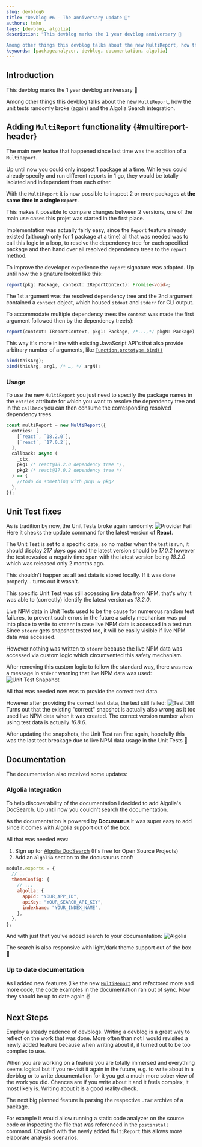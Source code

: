 ```yaml
---
slug: devblog6
title: "Devblog #6 - The anniversary update 🎉"
authors: tmkn
tags: [devblog, algolia]
description: "This devblog marks the 1 year devblog anniversary 🎉

Among other things this devblog talks about the new MultiReport, how the unit tests randomly broke (again) and the Algolia Search integration."
keywords: [packageanalyzer, devblog, documentation, algolia]
---
```


## Introduction

This devblog marks the 1 year devblog anniversary 🎉

Among other things this devblog talks about the new `MultiReport`, how the unit tests randomly broke (again) and the Algolia Search integration.

<!--truncate-->

## Adding `MultiReport` functionality {#multireport-header}

The main new featue that happened since last time was the addition of a `MultiReport`.

Up until now you could only inspect 1 package at a time.
While you could already specify and run different reports in 1 go, they would be totally isolated and independent from each other.

With the `MultiReport` it is now possible to inspect 2 or more packages **at the same time in a single `Report`**.

This makes it possible to compare changes between 2 versions, one of the main use cases this projet was started in the first place.

Implementation was actually fairly easy, since the `Report` feature already existed (although only for 1 package at a time) all that was needed was to call this logic in a loop, to resolve the dependency tree for each specified package and then hand over all resolved dependency trees to the `report` method.

To improve the developer experience the `report` signature was adapted. Up until now the signature looked like this:

```typescript
report(pkg: Package, context: IReportContext): Promise<void>;
```

The 1st argument was the resolved dependency tree and the 2nd argument contained a `context` object, which housed `stdout` and `stderr` for CLI output.

To accommodate multiple dependency trees the `context` was made the first argument followed then by the dependency tree(s):

```typescript
report(context: IReportContext, pkg1: Package, /*...,*/ pkgN: Package): Promise<void>;
```

This way it's more inline with existing JavaScript API's that also provide arbitrary number of arguments, like [`Function.prototype.bind()`](https://developer.mozilla.org/en-US/docs/Web/JavaScript/Reference/Global_objects/Function/bind)

```javascript
bind(thisArg);
bind(thisArg, arg1, /* …, */ argN);
```

### Usage

To use the new `MultiReport` you just need to specify the package names in the `entries` attribute for which you want to resolve the dependency tree and in the `callback` you can then consume the corresponding resolved dependency trees.

```typescript
const multiReport = new MultiReport({
  entries: [
    [`react`, `18.2.0`],
    [`react`, `17.0.2`],
  ],
  callback: async (
    _ctx,
    pkg1 /* react@18.2.0 dependency tree */,
    pkg2 /* react@17.0.2 dependency tree */
  ) => {
    //todo do something with pkg1 & pkg2
  },
});
```

## Unit Test fixes

As is tradition by now, the Unit Tests broke again randomly:
![Provider Fail](./devblog6/testfail.png "Provider Fail")
Here it checks the update command for the latest version of **React**.

The Unit Test is set to a specific date, so no matter when the test is run, it should display _217 days ago_ and the latest version should be _17.0.2_ however the test revealed a negativ time span with the latest version being _18.2.0_ which was released only 2 months ago.

This shouldn't happen as all test data is stored locally. If it was done properly... turns out it wasn't.

This specific Unit Test was still accessing live data from NPM, that's why it was able to (correctly) identify the latest version as _18.2.0_.

Live NPM data in Unit Tests used to be the cause for numerous random test failures, to prevent such errors in the future a safety mechanism was put into place to write to `stderr` in case live NPM data is accessed in a test run. Since `stderr` gets snapshot tested too, it will be easily visible if live NPM data was accessed.

However nothing was written to `stderr` because the live NPM data was accessed via custom logic which circumvented this safety mechanism.

After removing this custom logic to follow the standard way, there was now a message in `stderr` warning that live NPM data was used:
![Unit Test Snapshot](./devblog6/livenpmdata.png "Unit Test Snapshot")

All that was needed now was to provide the correct test data.

However after providing the correct test data, the test still failed:
![Test Diff](./devblog6/diff.png "Test Diff")
Turns out that the existing "correct" snapshot is actually also wrong as it too used live NPM data when it was created. The correct version number when using test data is actually _16.8.6_.

After updating the snapshots, the Unit Test ran fine again, hopefully this was the last test breakage due to live NPM data usage in the Unit Tests 🤞

## Documentation

The documentation also received some updates:

### Algolia Integration

To help discoverability of the documentation I decided to add Algolia's DocSearch.
Up until now you couldn't search the documentation.

As the documentation is powered by **Docusaurus** it was super easy to add since it comes with Algolia support out of the box.

All that was needed was:

1. Sign up for [Algolia DocSearch](https://docsearch.algolia.com/apply) (It's free for Open Source Projects)
2. Add an `algolia` section to the docusaurus conf:

```javascript title="docusaurus.config.js"
module.exports = {
  // ...
  themeConfig: {
    // ...
    algolia: {
      appId: "YOUR_APP_ID",
      apiKey: "YOUR_SEARCH_API_KEY",
      indexName: "YOUR_INDEX_NAME",
    },
  },
};
```

And with just that you've added search to your documentation:
![Algolia](./devblog6/algolia.png "Algolia")

The search is also responsive with light/dark theme support out of the box 👏

### Up to date documentation

As I added new features (like the new [`MultiReport`](#multireport-header) and refactored more and more code, the code examples in the documentation ran out of sync. Now they should be up to date again ✌️

## Next Steps

Employ a steady cadence of devblogs. Writing a devblog is a great way to reflect on the work that was done. More often than not I would revisited a newly added feature because when writing about it, it turned out to be too complex to use.

When you are working on a feature you are totally immersed and everything seems logical but if you re-visit it again in the future, e.g. to write about in a devblog or to write documentation for it you get a much more sober view of the work you did.
Chances are if you write about it and it feels complex, it most likely is. Writing about it is a good reality check.

The next big planned feature is parsing the respective `.tar` archive of a package.

For example it would allow running a static code analyzer on the source code or inspecting the file that was referenced in the `postinstall` command. Coupled with the newly added `MultiReport` this allows more elaborate analysis scenarios.
